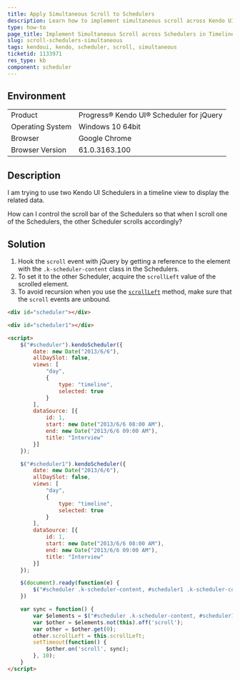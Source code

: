 ```yaml
---
title: Apply Simultaneous Scroll to Schedulers
description: Learn how to implement simultaneous scroll across Kendo UI Schedulers.
type: how-to
page_title: Implement Simultaneous Scroll across Schedulers in Timeline View - Kendo UI Scheduler for jQuery
slug: scroll-schedulers-simultaneous
tags: kendoui, kendo, scheduler, scroll, simultaneous
ticketid: 1133971
res_type: kb
component: scheduler
---
```


## Environment

<table>
 <tr>
  <td>Product</td>
  <td>Progress® Kendo UI® Scheduler for jQuery</td>
 </tr>
 <tr>
  <td>Operating System</td>
  <td>Windows 10 64bit</td>
 </tr>
 <tr>
  <td>Browser</td>
  <td>Google Chrome</td>
 </tr>
 <tr>
  <td>Browser Version</td>
  <td>61.0.3163.100</td>
 </tr>
</table>


## Description

I am trying to use two Kendo UI Schedulers in a timeline view to display the related data.

How can I control the scroll bar of the Schedulers so that when I scroll one of the Schedulers, the other Scheduler scrolls accordingly?

## Solution

1. Hook the `scroll` event with jQuery by getting a reference to the element with the `.k-scheduler-content` class in the Schedulers.
1. To set it to the other Scheduler, acquire the `scrollLeft` value of the scrolled element.
1. To avoid recursion when you use the [`scrollLeft`](https://api.jquery.com/scrollleft/) method, make sure that the `scroll` events are unbound.

``` html
<div id="scheduler"></div>

<div id="scheduler1"></div>

<script>
    $("#scheduler").kendoScheduler({
        date: new Date("2013/6/6"),
        allDaySlot: false,
        views: [
            "day",
            {
                type: "timeline",
                selected: true
            }
        ],
        dataSource: [{
            id: 1,
            start: new Date("2013/6/6 08:00 AM"),
            end: new Date("2013/6/6 09:00 AM"),
            title: "Interview"
        }]
    });

    $("#scheduler1").kendoScheduler({
        date: new Date("2013/6/6"),
        allDaySlot: false,
        views: [
            "day",
            {
                type: "timeline",
                selected: true
            }
        ],
        dataSource: [{
            id: 1,
            start: new Date("2013/6/6 08:00 AM"),
            end: new Date("2013/6/6 09:00 AM"),
            title: "Interview"
        }]
    });

    $(document).ready(function(e) {
        $("#scheduler .k-scheduler-content, #scheduler1 .k-scheduler-content").on('scroll', sync);
    })

    var sync = function() {
        var $elements = $("#scheduler .k-scheduler-content, #scheduler1 .k-scheduler-content");
        var $other = $elements.not(this).off('scroll');
        var other = $other.get(0);
        other.scrollLeft = this.scrollLeft;
        setTimeout(function() {
            $other.on('scroll', sync);
        }, 10);
    }
</script>

```
